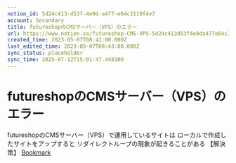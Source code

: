 ```yaml
---
notion_id: 5d24c413-d53f-4e9d-a477-e64c2110f4e7
account: Secondary
title: futureshopのCMSサーバー（VPS）のエラー
url: https://www.notion.so/futureshop-CMS-VPS-5d24c413d53f4e9da477e64c2110f4e7
created_time: 2023-05-07T08:41:00.000Z
last_edited_time: 2023-05-07T08:43:00.000Z
sync_status: placeholder
sync_time: 2025-07-12T15:01:47.448100
---
```

# futureshopのCMSサーバー（VPS）のエラー

futureshopのCMSサーバー（VPS）で運用しているサイトは
ローカルで作成したサイトをアップすると
リダイレクトループの現象が起きることがある
【解決策】
[Bookmark](https://faq.future-shop.jp/hc/ja/articles/4419654082713-WordPressが正しく動作しません-)